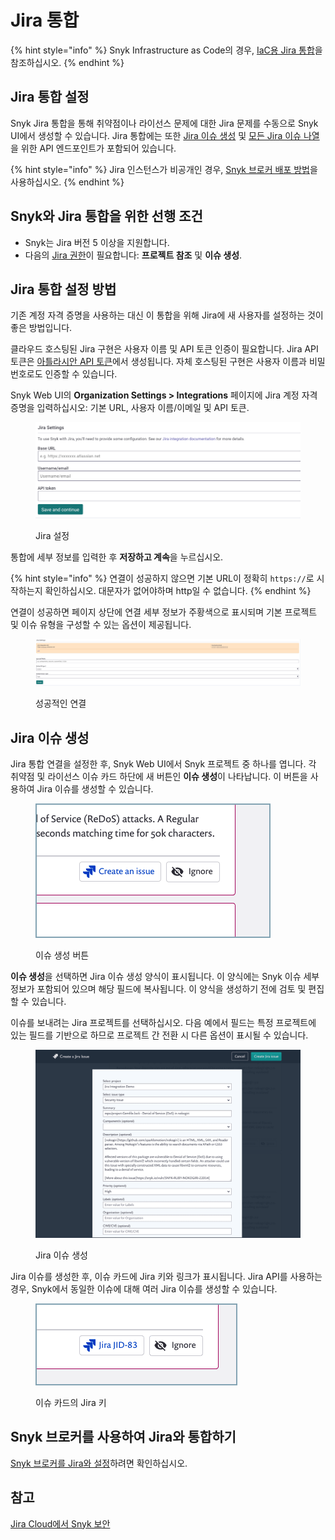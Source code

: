 # Jira 통합

{% hint style="info" %}
Snyk Infrastructure as Code의 경우, [IaC용 Jira 통합](../../scan-with-snyk/snyk-iac/snyk-iac-integrations/jira-integration-for-iac.md)을 참조하십시오.
{% endhint %}

## **Jira 통합 설정**

Snyk Jira 통합을 통해 취약점이나 라이선스 문제에 대한 Jira 문제를 수동으로 Snyk UI에서 생성할 수 있습니다. Jira 통합에는 또한 [Jira 이슈 생성](../../snyk-api/reference/jira-v1.md#org-orgid-project-projectid-issue-issueid-jira-issue) 및 [모든 Jira 이슈 나열](../../snyk-api/reference/jira-v1.md#org-orgid-project-projectid-jira-issues)을 위한 API 엔드포인트가 포함되어 있습니다.

{% hint style="info" %}
Jira 인스턴스가 비공개인 경우, [Snyk 브로커 배포 방법](../../enterprise-setup/snyk-broker/install-and-configure-snyk-broker/jira-prerequisites-and-steps-to-install-and-configure-broker/setup-broker-with-jira.md)을 사용하십시오.
{% endhint %}

## **Snyk와 Jira 통합을 위한 선행 조건**

* Snyk는 Jira 버전 5 이상을 지원합니다.
* 다음의 [Jira 권한](https://confluence.atlassian.com/adminjiraserver073/managing-project-permissions-861253293.html)이 필요합니다: **프로젝트 참조** 및 **이슈 생성**.

## **Jira 통합 설정 방법**

기존 계정 자격 증명을 사용하는 대신 이 통합을 위해 Jira에 새 사용자를 설정하는 것이 좋은 방법입니다.

클라우드 호스팅된 Jira 구현은 사용자 이름 및 API 토큰 인증이 필요합니다. Jira API 토큰은 [아틀라시안 API 토큰](https://id.atlassian.com/manage/api-tokens)에서 생성됩니다. 자체 호스팅된 구현은 사용자 이름과 비밀번호로도 인증할 수 있습니다.

Snyk Web UI의 **Organization Settings > Integrations** 페이지에 Jira 계정 자격 증명을 입력하십시오: 기본 URL, 사용자 이름/이메일 및 API 토큰.

<figure><img src="../../.gitbook/assets/JiraSettings_nonBroker.png" alt="Jira 설정"><figcaption><p>Jira 설정</p></figcaption></figure>

통합에 세부 정보를 입력한 후 **저장하고 계속**을 누르십시오.&#x20;

{% hint style="info" %}
연결이 성공하지 않으면 기본 URL이 정확히 `https://`로 시작하는지 확인하십시오. 대문자가 없어야하며 http일 수 없습니다.
{% endhint %}

연결이 성공하면 페이지 상단에 연결 세부 정보가 주황색으로 표시되며 기본 프로젝트 및 이슈 유형을 구성할 수 있는 옵션이 제공됩니다.

<figure><img src="../../.gitbook/assets/JiraSettings.png" alt=""><figcaption><p>성공적인 연결</p></figcaption></figure>

## **Jira 이슈 생성**

Jira 통합 연결을 설정한 후, Snyk Web UI에서 Snyk 프로젝트 중 하나를 엽니다. 각 취약점 및 라이선스 이슈 카드 하단에 새 버튼인 **이슈 생성**이 나타납니다. 이 버튼을 사용하여 Jira 이슈를 생성할 수 있습니다.

<figure><img src="../../.gitbook/assets/Jira - new button.png" alt="이슈 생성 버튼"><figcaption><p>이슈 생성 버튼</p></figcaption></figure>

**이슈 생성**을 선택하면 Jira 이슈 생성 양식이 표시됩니다. 이 양식에는 Snyk 이슈 세부 정보가 포함되어 있으며 해당 필드에 복사됩니다. 이 양식을 생성하기 전에 검토 및 편집할 수 있습니다.

이슈를 보내려는 Jira 프로젝트를 선택하십시오. 다음 예에서 필드는 특정 프로젝트에 있는 필드를 기반으로 하므로 프로젝트 간 전환 시 다른 옵션이 표시될 수 있습니다.

<figure><img src="../../.gitbook/assets/uuid-67202f8e-7f70-1e84-6044-f65ec36138b3-en.png" alt="Jira 이슈 생성"><figcaption><p>Jira 이슈 생성</p></figcaption></figure>

Jira 이슈를 생성한 후, 이슈 카드에 Jira 키와 링크가 표시됩니다. Jira API를 사용하는 경우, Snyk에서 동일한 이슈에 대해 여러 Jira 이슈를 생성할 수 있습니다.

<figure><img src="../../.gitbook/assets/Jira - Button with a link.png" alt="이슈 카드의 Jira 키"><figcaption><p>이슈 카드의 Jira 키</p></figcaption></figure>

## Snyk 브로커를 사용하여 Jira와 통합하기

[Snyk 브로커를 Jira와 설정](../../enterprise-setup/snyk-broker/install-and-configure-snyk-broker/jira-prerequisites-and-steps-to-install-and-configure-broker/setup-broker-with-jira.md)하려면 확인하십시오.

## 참고

[Jira Cloud에서 Snyk 보안](snyk-security-in-jira-cloud-integration.md)